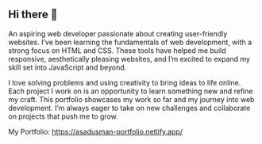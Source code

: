 ## Hi there 👋

An aspiring web developer passionate about creating user-friendly websites. I’ve been learning the fundamentals of web development, with a strong focus on HTML and CSS. These tools have helped me build responsive, aesthetically pleasing websites, and I’m excited to expand my skill set into JavaScript and beyond.

I love solving problems and using creativity to bring ideas to life online. Each project I work on is an opportunity to learn something new and refine my craft. This portfolio showcases my work so far and my journey into web development. I’m always eager to take on new challenges and collaborate on projects that push me to grow.

My Portfolio: https://asadusman-portfolio.netlify.app/

<!--
**m-asadusman/m-asadusman** is a ✨ _special_ ✨ repository because its `README.md` (this file) appears on your GitHub profile.

Here are some ideas to get you started:

- 🔭 I’m currently working on ...
- 🌱 I’m currently learning ...
- 👯 I’m looking to collaborate on ...
- 🤔 I’m looking for help with ...
- 💬 Ask me about ...
- 📫 How to reach me: ...
- 😄 Pronouns: ...
- ⚡ Fun fact: ...
-->
